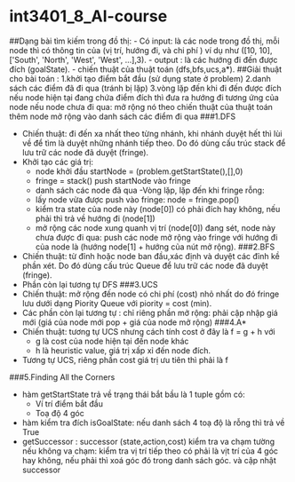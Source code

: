 # int3401_8_AI-course
##Dạng bài tìm kiếm trong đồ thị:
	- Có input: là các node trong đồ thị, mỗi node thì có thông tin của (vị trí, hướng đi, và chi phí ) ví dụ như ([10, 10], ['South', 'North', 'West', 'West', ...],3).
	- output : là các hướng đi đến được đích (goalState).
	- chiến thuật của thuật toán (dfs,bfs,ucs,a*).
##Giải thuật cho bài toán :
	1.khởi tạo điểm bắt đầu (sử dụng state ở problem)
	2.danh sách các điểm đã đi qua (tránh bị lặp)
	3.vòng lặp đến khi đi đến được đích
		nếu node hiện tại đang chứa điểm đích thì đưa ra hướng đi tương ứng của node
		nếu node chưa đi qua:
			mở rộng nó theo chiến thuật của thuật toán
			thêm node mở rộng vào danh sách các điểm đi qua
###1.DFS
- Chiến thuật: đi đến xa nhất theo từng nhánh, khi nhánh duyệt hết thì lùi về để tìm là duyệt những nhánh tiếp theo. Do đó dùng cấu trúc stack để lưu trữ các node đã duyệt (fringe).
- Khởi tạo các giá trị: 
	+ node khởi đầu startNode = (problem.getStartState(),[],0)
	+ fringe = stack()
	push startNode vào fringe
	+ danh sách các node đã qua 
-Vòng lặp, lặp đến khi fringe rỗng:
	+ lấy node vừa được push vào fringe: node = fringe.pop()
	+ kiểm tra state của node này (node[0]) có phải đích hay không, nếu phải thì trả về hướng đi (node[1])
	+ mở rộng các node xung quanh vị trí (node[0]) đang sét, node này chưa được đi qua: push các node mở rộng vào fringe với hướng đi của node là (hướng node[1] + hướng của  nút mở rộng).
###2.BFS
- Chiến thuật: từ đỉnh hoặc node ban đầu,xác định và duyệt các đỉnh kề phần xét. Do đó dùng cấu trúc Queue để lưu trữ các node đã duyệt (fringe).
- Phần còn lại tương tự DFS
###3.UCS
- Chiến thuật: mở rộng đến node có chi phí (cost) nhỏ nhất do đó fringe lưu dưới dạng Piority Queue với piority = cost (min).
- Các phần còn lại tương tự : chỉ riêng phần mở rộng: phải cập nhập giá mới (giá của node mới pop + giá của node mở rộng)
###4.A*
- Chiến thuật: tương tự UCS nhưng cách tính cost ở đây là f = g + h với
	+ g là cost của node hiện tại đến node khác
	+ h là heuristic value, giá trị xấp xỉ đến node đích.
- Tương tự UCS, riêng phần cost giá trị ưu tiên thì phải là f

###5.Finding All the Corners
- hàm getStartState trả về trạng thái bắt bầu là 1 tuple gồm có:
	+ Ví trí điểm bắt đầu 
	+ Toạ độ 4 góc
- hàm kiểm tra đích isGoalState: nếu danh sách 4 toạ độ là rỗng thì trả về True
- getSuccessor : successor (state,action,cost)
	kiểm tra va chạm tường
	nếu không va chạm:
		kiểm tra vị trí tiếp theo có phải là vịt trí của 4 góc hay không, nếu phải thì xoá góc đó trong danh sách góc.
		và cập nhật successor
	
